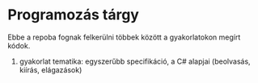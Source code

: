 # Programozás tárgy

Ebbe a repoba fognak felkerülni többek között a gyakorlatokon megírt kódok. 

1. gyakorlat tematika: egyszerűbb specifikáció, a C# alapjai (beolvasás, kiírás, elágazások)


